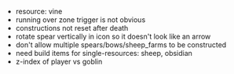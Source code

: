 - resource: vine
- running over zone trigger is not obvious
- constructions not reset after death
- rotate spear vertically in icon so it doesn't look like an arrow
- don't allow multiple spears/bows/sheep_farms to be constructed
- need build items for single-resources: sheep, obsidian
- z-index of player vs goblin